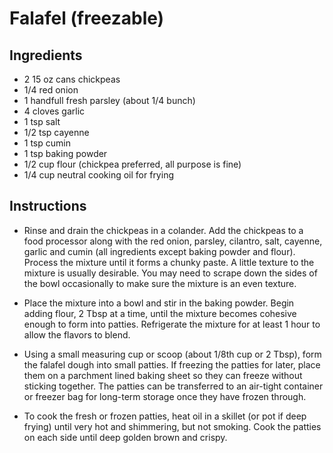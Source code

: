# Falafel (freezable) 

## Ingredients

- 2 15 oz cans chickpeas 
- 1/4 red onion 
- 1 handfull fresh parsley (about 1/4 bunch) 
- 4 cloves garlic 
- 1 tsp salt 
- 1/2 tsp cayenne 
- 1 tsp cumin 
- 1 tsp baking powder
- 1/2 cup flour (chickpea preferred, all purpose is fine)
- 1/4 cup neutral cooking oil for frying 

## Instructions

- Rinse and drain the chickpeas in a colander. Add the chickpeas to a food processor along with the red onion, parsley, cilantro, salt, cayenne, garlic and cumin (all ingredients except baking powder and flour). Process the mixture until it forms a chunky paste. A little texture to the mixture is usually desirable. You may need to scrape down the sides of the bowl occasionally to make sure the mixture is an even texture.

- Place the mixture into a bowl and stir in the baking powder. Begin adding flour, 2 Tbsp at a time, until the mixture becomes cohesive enough to form into patties. Refrigerate the mixture for at least 1 hour to allow the flavors to blend.

- Using a small measuring cup or scoop (about 1/8th cup or 2 Tbsp), form the falafel dough into small patties. If freezing the patties for later, place them on a parchment lined baking sheet so they can freeze without sticking together. The patties can be transferred to an air-tight container or freezer bag for long-term storage once they have frozen through.

- To cook the fresh or frozen patties, heat oil in a skillet (or pot if deep frying) until very hot and shimmering, but not smoking. Cook the patties on each side until deep golden brown and crispy.




